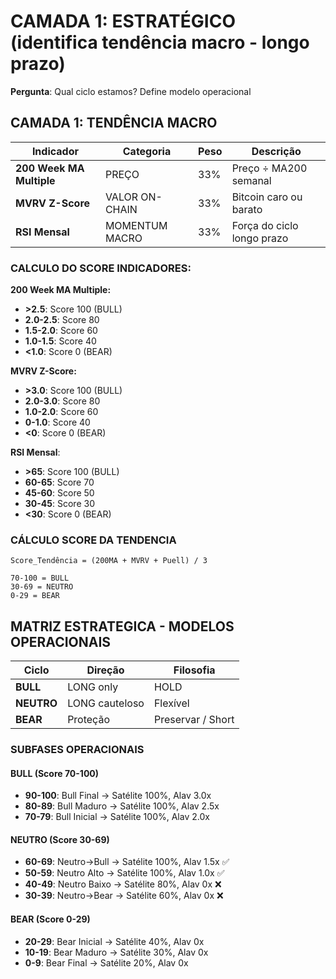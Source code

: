 # CAMADA 1: ESTRATÉGICO (identifica tendência macro - longo prazo)
**Pergunta**: Qual ciclo estamos? Define modelo operacional

## CAMADA 1: TENDÊNCIA MACRO

| Indicador | Categoria | Peso | Descrição |
|-----------|-----------|------|-----------|
| **200 Week MA Multiple** | PREÇO | 33% | Preço ÷ MA200 semanal |
| **MVRV Z-Score** | VALOR ON-CHAIN | 33% | Bitcoin caro ou barato |
| **RSI Mensal** | MOMENTUM MACRO | 33% | Força do ciclo longo prazo |

### CALCULO DO SCORE INDICADORES:

**200 Week MA Multiple:**
- **>2.5**: Score 100 (BULL)
- **2.0-2.5**: Score 80
- **1.5-2.0**: Score 60
- **1.0-1.5**: Score 40
- **<1.0**: Score 0 (BEAR)

**MVRV Z-Score:**
- **>3.0**: Score 100 (BULL)
- **2.0-3.0**: Score 80
- **1.0-2.0**: Score 60
- **0-1.0**: Score 40
- **<0**: Score 0 (BEAR)

**RSI Mensal**:
- **>65**: Score 100 (BULL) 
- **60-65**: Score 70
- **45-60**: Score 50
- **30-45**: Score 30
- **<30**: Score 0 (BEAR)

### CÁLCULO SCORE DA TENDENCIA
```
Score_Tendência = (200MA + MVRV + Puell) / 3

70-100 = BULL
30-69 = NEUTRO  
0-29 = BEAR
```

## MATRIZ ESTRATEGICA - MODELOS OPERACIONAIS

| Ciclo | Direção |  Filosofia |
|-------|---------|----------|
| **BULL** | LONG only | HOLD  |
| **NEUTRO** |LONG cauteloso | Flexível |
| **BEAR** | Proteção | Preservar  / Short|

### SUBFASES OPERACIONAIS

#### BULL (Score 70-100)
- **90-100**: Bull Final → Satélite 100%, Alav 3.0x 
- **80-89**: Bull Maduro → Satélite 100%, Alav 2.5x
- **70-79**: Bull Inicial → Satélite 100%, Alav 2.0x

#### NEUTRO (Score 30-69)
- **60-69**: Neutro→Bull → Satélite 100%, Alav 1.5x ✅
- **50-59**: Neutro Alto → Satélite 100%, Alav 1.0x ✅
- **40-49**: Neutro Baixo → Satélite 80%, Alav 0x ❌
- **30-39**: Neutro→Bear → Satélite 60%, Alav 0x ❌

#### BEAR (Score 0-29)
- **20-29**: Bear Inicial → Satélite 40%, Alav 0x
- **10-19**: Bear Maduro → Satélite 30%, Alav 0x
- **0-9**: Bear Final → Satélite 20%, Alav 0x
